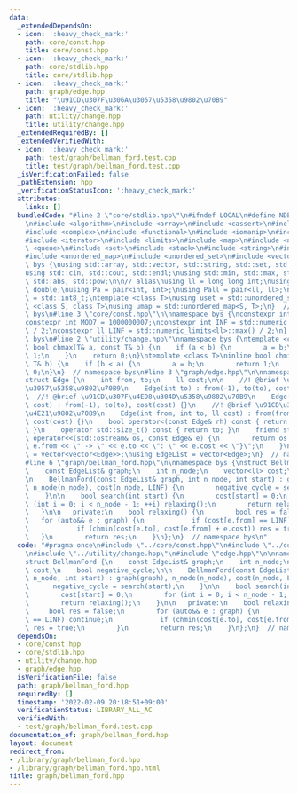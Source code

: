 ```yaml
---
data:
  _extendedDependsOn:
  - icon: ':heavy_check_mark:'
    path: core/const.hpp
    title: core/const.hpp
  - icon: ':heavy_check_mark:'
    path: core/stdlib.hpp
    title: core/stdlib.hpp
  - icon: ':heavy_check_mark:'
    path: graph/edge.hpp
    title: "\u91CD\u307F\u306A\u3057\u5358\u9802\u70B9"
  - icon: ':heavy_check_mark:'
    path: utility/change.hpp
    title: utility/change.hpp
  _extendedRequiredBy: []
  _extendedVerifiedWith:
  - icon: ':heavy_check_mark:'
    path: test/graph/bellman_ford.test.cpp
    title: test/graph/bellman_ford.test.cpp
  _isVerificationFailed: false
  _pathExtension: hpp
  _verificationStatusIcon: ':heavy_check_mark:'
  attributes:
    links: []
  bundledCode: "#line 2 \"core/stdlib.hpp\"\n#ifndef LOCAL\n#define NDEBUG\n#endif\n\
    \n#include <algorithm>\n#include <array>\n#include <cassert>\n#include <cmath>\n\
    #include <complex>\n#include <functional>\n#include <iomanip>\n#include <iostream>\n\
    #include <iterator>\n#include <limits>\n#include <map>\n#include <numeric>\n#include\
    \ <queue>\n#include <set>\n#include <stack>\n#include <string>\n#include <type_traits>\n\
    #include <unordered_map>\n#include <unordered_set>\n#include <vector>\n\nnamespace\
    \ bys {\nusing std::array, std::vector, std::string, std::set, std::map, std::pair;\n\
    using std::cin, std::cout, std::endl;\nusing std::min, std::max, std::sort, std::reverse,\
    \ std::abs, std::pow;\n\n// alias\nusing ll = long long int;\nusing ld = long\
    \ double;\nusing Pa = pair<int, int>;\nusing Pall = pair<ll, ll>;\nusing ibool\
    \ = std::int8_t;\ntemplate <class T>\nusing uset = std::unordered_set<T>;\ntemplate\
    \ <class S, class T>\nusing umap = std::unordered_map<S, T>;\n}  // namespace\
    \ bys\n#line 3 \"core/const.hpp\"\n\nnamespace bys {\nconstexpr int MOD = 998244353;\n\
    constexpr int MOD7 = 1000000007;\nconstexpr int INF = std::numeric_limits<int>::max()\
    \ / 2;\nconstexpr ll LINF = std::numeric_limits<ll>::max() / 2;\n}  // namespace\
    \ bys\n#line 2 \"utility/change.hpp\"\nnamespace bys {\ntemplate <class T>\ninline\
    \ bool chmax(T& a, const T& b) {\n    if (a < b) {\n        a = b;\n        return\
    \ 1;\n    }\n    return 0;\n}\ntemplate <class T>\ninline bool chmin(T& a, const\
    \ T& b) {\n    if (b < a) {\n        a = b;\n        return 1;\n    }\n    return\
    \ 0;\n}\n}  // namespace bys\n#line 3 \"graph/edge.hpp\"\n\nnamespace bys {\n\
    struct Edge {\n    int from, to;\n    ll cost;\n\n    //! @brief \u91CD\u307F\u306A\
    \u3057\u5358\u9802\u70B9\n    Edge(int to) : from(-1), to(to), cost(1) {}\n  \
    \  //! @brief \u91CD\u307F\u4ED8\u304D\u5358\u9802\u70B9\n    Edge(int to, ll\
    \ cost) : from(-1), to(to), cost(cost) {}\n    //! @brief \u91CD\u307F\u4ED8\u304D\
    \u4E21\u9802\u70B9\n    Edge(int from, int to, ll cost) : from(from), to(to),\
    \ cost(cost) {}\n    bool operator<(const Edge& rh) const { return cost < rh.cost;\
    \ }\n    operator std::size_t() const { return to; }\n    friend std::ostream&\
    \ operator<<(std::ostream& os, const Edge& e) {\n        return os << \"{\" <<\
    \ e.from << \" -> \" << e.to << \": \" << e.cost << \"}\";\n    }\n};\nusing Adj\
    \ = vector<vector<Edge>>;\nusing EdgeList = vector<Edge>;\n}  // namespace bys\n\
    #line 6 \"graph/bellman_ford.hpp\"\n\nnamespace bys {\nstruct BellmanFord {\n\
    \    const EdgeList& graph;\n    int n_node;\n    vector<ll> cost;\n    bool negative_cycle;\n\
    \n    BellmanFord(const EdgeList& graph, int n_node, int start) : graph(graph),\
    \ n_node(n_node), cost(n_node, LINF) {\n        negative_cycle = search(start);\n\
    \    }\n\n    bool search(int start) {\n        cost[start] = 0;\n        for\
    \ (int i = 0; i < n_node - 1; ++i) relaxing();\n        return relaxing();\n \
    \   }\n\n   private:\n    bool relaxing() {\n        bool res = false;\n     \
    \   for (auto&& e : graph) {\n            if (cost[e.from] == LINF) continue;\n\
    \            if (chmin(cost[e.to], cost[e.from] + e.cost)) res = true;\n     \
    \   }\n        return res;\n    }\n};\n}  // namespace bys\n"
  code: "#pragma once\n#include \"../core/const.hpp\"\n#include \"../core/stdlib.hpp\"\
    \n#include \"../utility/change.hpp\"\n#include \"edge.hpp\"\n\nnamespace bys {\n\
    struct BellmanFord {\n    const EdgeList& graph;\n    int n_node;\n    vector<ll>\
    \ cost;\n    bool negative_cycle;\n\n    BellmanFord(const EdgeList& graph, int\
    \ n_node, int start) : graph(graph), n_node(n_node), cost(n_node, LINF) {\n  \
    \      negative_cycle = search(start);\n    }\n\n    bool search(int start) {\n\
    \        cost[start] = 0;\n        for (int i = 0; i < n_node - 1; ++i) relaxing();\n\
    \        return relaxing();\n    }\n\n   private:\n    bool relaxing() {\n   \
    \     bool res = false;\n        for (auto&& e : graph) {\n            if (cost[e.from]\
    \ == LINF) continue;\n            if (chmin(cost[e.to], cost[e.from] + e.cost))\
    \ res = true;\n        }\n        return res;\n    }\n};\n}  // namespace bys\n"
  dependsOn:
  - core/const.hpp
  - core/stdlib.hpp
  - utility/change.hpp
  - graph/edge.hpp
  isVerificationFile: false
  path: graph/bellman_ford.hpp
  requiredBy: []
  timestamp: '2022-02-09 20:18:51+09:00'
  verificationStatus: LIBRARY_ALL_AC
  verifiedWith:
  - test/graph/bellman_ford.test.cpp
documentation_of: graph/bellman_ford.hpp
layout: document
redirect_from:
- /library/graph/bellman_ford.hpp
- /library/graph/bellman_ford.hpp.html
title: graph/bellman_ford.hpp
---
```

